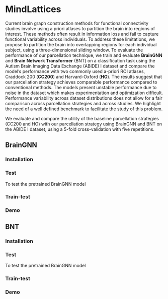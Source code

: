 # MindLattices

Current brain graph construction methods for functional connectivity studies involve using a priori atlases to partition the brain into regions of interest. These methods often result in information loss and fail to capture functional variability across individuals. To address these limitations, we propose to partition the brain into overlapping regions for each individual subject, using a three-dimensional sliding window. To evaluate the performance of our parcellation technique, we train and evaluate **BrainGNN** and **Brain Network Transformer** (BNT) on a classification task using the Autism Brain Imaging Data Exchange (ABIDE) I dataset and compare the model’s performance with two commonly used a-priori ROI atlases, Craddock 200 (**CC200**) and Harvard-Oxford (**HO**). The results suggest that our parcellation strategy achieves comparable performance compared to conventional methods. The models present unstable performance due to noise in the dataset which makes experimentation and optimization difficult. Performance variability across dataset distributions does not allow for a fair comparison across parcellation strategies and across studies. We highlight the need of a well defined benchmark to facilitate the study of this problem. 


We evaluate and compare the utility of the baseline parcellation strategies (CC200 and HO) with our parcellation strategy using BrainGNN and BNT on the ABIDE I dataset, using a 5-fold cross-validation with five repetitions. 

## BrainGNN

### Installation

### Test

To test the pretrained BrainGNN model 

### Train-test

### Demo



## BNT

### Installation

### Test

To test the pretrained BrainGNN model 

### Train-test

### Demo
